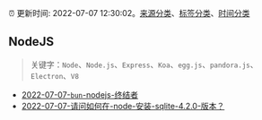 :alarm_clock: 更新时间: 2022-07-07 12:30:02。[来源分类](../README.md)、[标签分类](../TAGS.md)、[时间分类](../TIMELINE.md)

## NodeJS


> 关键字：`Node`、`Node.js`、`Express`、`Koa`、`egg.js`、`pandora.js`、`Electron`、`V8`



- [2022-07-07-`bun`-nodejs-终结者](https://www.v2ex.com/t/864765) 
- [2022-07-07-请问如何在-node-安装-sqlite-4.2.0-版本？](https://www.v2ex.com/t/864735) 